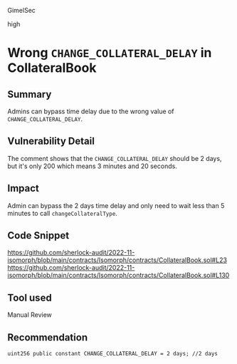 GimelSec

high

# Wrong `CHANGE_COLLATERAL_DELAY` in CollateralBook

## Summary

Admins can bypass time delay due to the wrong value of `CHANGE_COLLATERAL_DELAY`.

## Vulnerability Detail

The comment shows that the `CHANGE_COLLATERAL_DELAY` should be 2 days, but it's only 200 which means 3 minutes and 20 seconds.

## Impact

Admin can bypass the 2 days time delay and only need to wait less than 5 minutes to call `changeCollateralType`.

## Code Snippet

https://github.com/sherlock-audit/2022-11-isomorph/blob/main/contracts/Isomorph/contracts/CollateralBook.sol#L23
https://github.com/sherlock-audit/2022-11-isomorph/blob/main/contracts/Isomorph/contracts/CollateralBook.sol#L130

## Tool used

Manual Review

## Recommendation

```solidity
uint256 public constant CHANGE_COLLATERAL_DELAY = 2 days; //2 days
```
